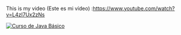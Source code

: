 
This is my video (Este es mi vídeo) :https://www.youtube.com/watch?v=L4zI7Ux2zNs <br/>

[![Curso de Java Básico](https://img.youtube.com/vi/L4zI7Ux2zNs/0.jpg)](https://www.youtube.com/watch?v=L4zI7Ux2zNs)
